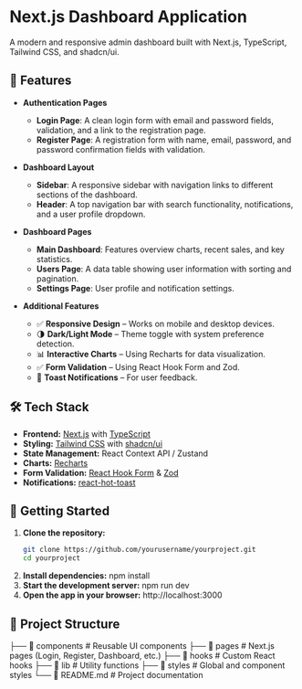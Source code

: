 # Next.js Dashboard Application

A modern and responsive admin dashboard built with Next.js, TypeScript, Tailwind CSS, and shadcn/ui.

## 🚀 Features

- **Authentication Pages**  
  - **Login Page**: A clean login form with email and password fields, validation, and a link to the registration page.  
  - **Register Page**: A registration form with name, email, password, and password confirmation fields with validation.  

- **Dashboard Layout**  
  - **Sidebar**: A responsive sidebar with navigation links to different sections of the dashboard.  
  - **Header**: A top navigation bar with search functionality, notifications, and a user profile dropdown.  

- **Dashboard Pages**  
  - **Main Dashboard**: Features overview charts, recent sales, and key statistics.  
  - **Users Page**: A data table showing user information with sorting and pagination.  
  - **Settings Page**: User profile and notification settings.  

- **Additional Features**  
  - ✅ **Responsive Design** – Works on mobile and desktop devices.  
  - 🌗 **Dark/Light Mode** – Theme toggle with system preference detection.  
  - 📊 **Interactive Charts** – Using Recharts for data visualization.  
  - ✅ **Form Validation** – Using React Hook Form and Zod.  
  - 🔔 **Toast Notifications** – For user feedback.  

## 🛠️ Tech Stack

- **Frontend:** [Next.js](https://nextjs.org/) with [TypeScript](https://www.typescriptlang.org/)
- **Styling:** [Tailwind CSS](https://tailwindcss.com/) with [shadcn/ui](https://ui.shadcn.com/)
- **State Management:** React Context API / Zustand
- **Charts:** [Recharts](https://recharts.org/)
- **Form Validation:** [React Hook Form](https://react-hook-form.com/) & [Zod](https://zod.dev/)
- **Notifications:** [react-hot-toast](https://react-hot-toast.com/)

## 🔧 Getting Started

1. **Clone the repository:**
   ```sh
   git clone https://github.com/yourusername/yourproject.git
   cd yourproject
2. **Install dependencies:**
    npm install
3. **Start the development server:**
    npm run dev
4. **Open the app in your browser:**
    http://localhost:3000

## 📂 Project Structure

├── 📁 components     # Reusable UI components
├── 📁 pages          # Next.js pages (Login, Register, Dashboard, etc.)
├── 📁 hooks          # Custom React hooks
├── 📁 lib            # Utility functions
├── 📁 styles         # Global and component styles
└── 📄 README.md      # Project documentation